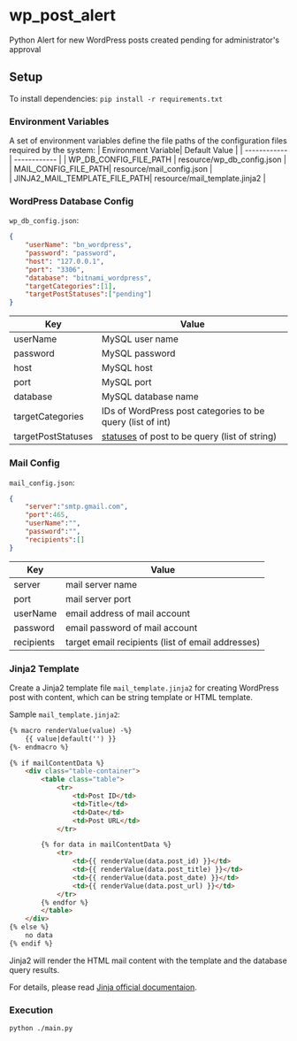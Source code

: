 

# wp_post_alert
Python Alert for new WordPress posts created pending for administrator's approval

## Setup
To install dependencies:
`pip install -r requirements.txt`

  ### Environment Variables
A set of environment variables define the file paths of the configuration files required by the system:
| Environment Variable| Default Value   | 
| ------------ | ------------ | 
| WP_DB_CONFIG_FILE_PATH |  resource/wp_db_config.json |
| MAIL_CONFIG_FILE_PATH|  resource/mail_config.json |    
| JINJA2_MAIL_TEMPLATE_FILE_PATH|  resource/mail_template.jinja2 |  

### WordPress Database Config
`wp_db_config.json`:
`````json
{
    "userName": "bn_wordpress",
    "password": "password",
    "host": "127.0.0.1",
    "port": "3306",
    "database": "bitnami_wordpress",
    "targetCategories":[1],
    "targetPostStatuses":["pending"]	
}
`````

| Key| Value   | 
| ------------ | ------------ | 
| userName|  MySQL user name|
| password|  MySQL password |    
| host|  MySQL host |  
| port|  MySQL port |  
| database|  MySQL database name |  
| targetCategories|  IDs of WordPress post categories to be query (list of int) |  
| targetPostStatuses|  [statuses](https://wordpress.org/support/article/post-status/) of post to be query (list of string) |  

### Mail Config
`mail_config.json`:
`````json
{
    "server":"smtp.gmail.com",
    "port":465,
    "userName":"",
    "password":"",
    "recipients":[]
}
`````
| Key| Value   | 
| ------------ | ------------ | 
| server|  mail server name|
| port|  mail server port|
| userName|  email address of mail account |
| password|  email password of mail account|
| recipients|  target email recipients (list of email addresses)|

### Jinja2 Template
Create a Jinja2 template file `mail_template.jinja2` for creating WordPress post with content, which can be string template or HTML template.

Sample `mail_template.jinja2`:
```html
{% macro renderValue(value) -%}
    {{ value|default('') }}
{%- endmacro %}

{% if mailContentData %}
    <div class="table-container">
        <table class="table">
            <tr>
                <td>Post ID</td>
                <td>Title</td>
                <td>Date</td>
                <td>Post URL</td>
            </tr>

        {% for data in mailContentData %}
            <tr>
                <td>{{ renderValue(data.post_id) }}</td>
                <td>{{ renderValue(data.post_title) }}</td>
                <td>{{ renderValue(data.post_date) }}</td>
                <td>{{ renderValue(data.post_url) }}</td>
            </tr>
        {% endfor %}
        </table>
    </div>
{% else %}
    no data
{% endif %}
```
Jinja2 will render the HTML mail content with the template and the database query results.

For details, please read [Jinja official documentaion](https://jinja.palletsprojects.com/en/3.0.x/).

### Execution
`python ./main.py`

